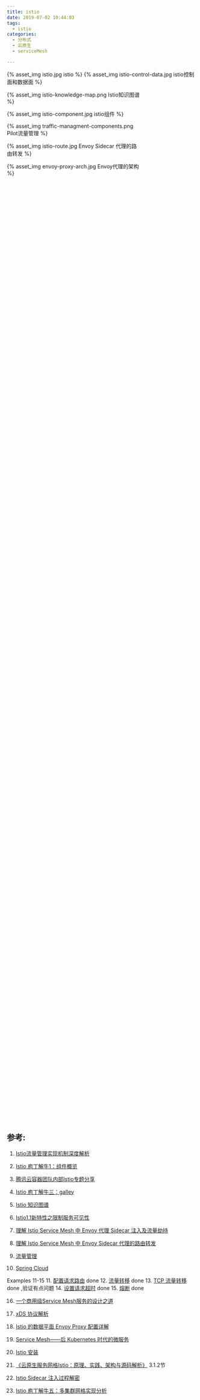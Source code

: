 ```yaml
---
title: istio
date: 2019-07-02 10:44:03
tags:
  - istio
categories: 
  - 分布式
  - 云原生
  - serviceMesh  

---
```


{% asset_img  istio.jpg  istio %}
{% asset_img  istio-control-data.jpg  istio控制面和数据面 %}

<!-- more -->

<div style="width:70%; height:70%;">
{% asset_img  istio-knowledge-map.png   Istio知识图谱 %}

{% asset_img  istio-component.jpg  istio组件  %}

{% asset_img  traffic-managment-components.png  Pilot流量管理  %}

{% asset_img  istio-route.jpg  Envoy Sidecar 代理的路由转发  %}

{% asset_img  envoy-proxy-arch.jpg  Envoy代理的架构  %}
</div>



## 参考:
1. [Istio流量管理实现机制深度解析](https://zhaohuabing.com/post/2018-09-25-istio-traffic-management-impl-intro/)
2. [Istio 庖丁解牛1：组件概览](https://mp.weixin.qq.com/s/VwqxrZsVmn4a5PcVckaLxA)
3. [腾讯云容器团队内部Istio专题分享](https://mp.weixin.qq.com/s/NjMncH84uEl_PywOFFMlFA)
4. [Istio 庖丁解牛三：galley](https://mp.weixin.qq.com/s/BMVCeiA2aqASbLqyhPomWA)
5. [Istio 知识图谱](https://github.com/servicemesher/istio-knowledge-map)
6. [Istio1.1新特性之限制服务可见性](http://www.servicemesher.com/blog/istio-service-visibility/)
7. [理解 Istio Service Mesh 中 Envoy 代理 Sidecar 注入及流量劫持](https://jimmysong.io/posts/envoy-sidecar-injection-in-istio-service-mesh-deep-dive/)
8. [理解 Istio Service Mesh 中 Envoy Sidecar 代理的路由转发](http://www.servicemesher.com/blog/envoy-sidecar-routing-of-istio-service-mesh-deep-dive/)


9. [流量管理](https://preliminary.istio.io/zh/docs/concepts/traffic-management)
10. [Spring Cloud](https://spring.io/projects/spring-cloud)

Examples 11-15
11. [配置请求路由](https://preliminary.istio.io/zh/docs/tasks/traffic-management/request-routing/) done
12. [流量转移](https://preliminary.istio.io/zh/docs/tasks/traffic-management/traffic-shifting/) done
13. [TCP 流量转移](https://preliminary.istio.io/zh/docs/tasks/traffic-management/tcp-traffic-shifting/) done ,验证有点问题
14. [设置请求超时](https://preliminary.istio.io/zh/docs/tasks/traffic-management/request-timeouts/) done
15. [熔断](https://preliminary.istio.io/zh/docs/tasks/traffic-management/circuit-breaking/) done

16. [一个商用级Service Mesh服务的设计之道](http://www.servicemesher.com/blog/the-desigin-patterns-for-a-commercial-service-mesh/)
17. [xDS 协议解析](https://jimmysong.io/istio-handbook/concepts/envoy-xds-protocol.html)
18. [Istio 的数据平面 Envoy Proxy 配置详解](https://www.servicemesher.com/blog/envoy-proxy-config-deep-dive/)
19. [Service Mesh——后 Kubernetes 时代的微服务](http://www.servicemesher.com/blog/service-mesh-the-microservices-in-post-kubernetes-era/)
20. [Istio 安装](https://jimmysong.io/istio-handbook/setup/istio-installation.html)

21. [《云原生服务网格Istio：原理、实践、架构与源码解析》](https://item.jd.com/12538407.html) 3.1.2节
22. [Istio Sidecar 注入过程解密](https://preliminary.istio.io/zh/blog/2019/data-plane-setup/)
23. [Istio 庖丁解牛五：多集群网格实现分析](https://mp.weixin.qq.com/s/fSklull_8OfpdCtdwbXx9A)